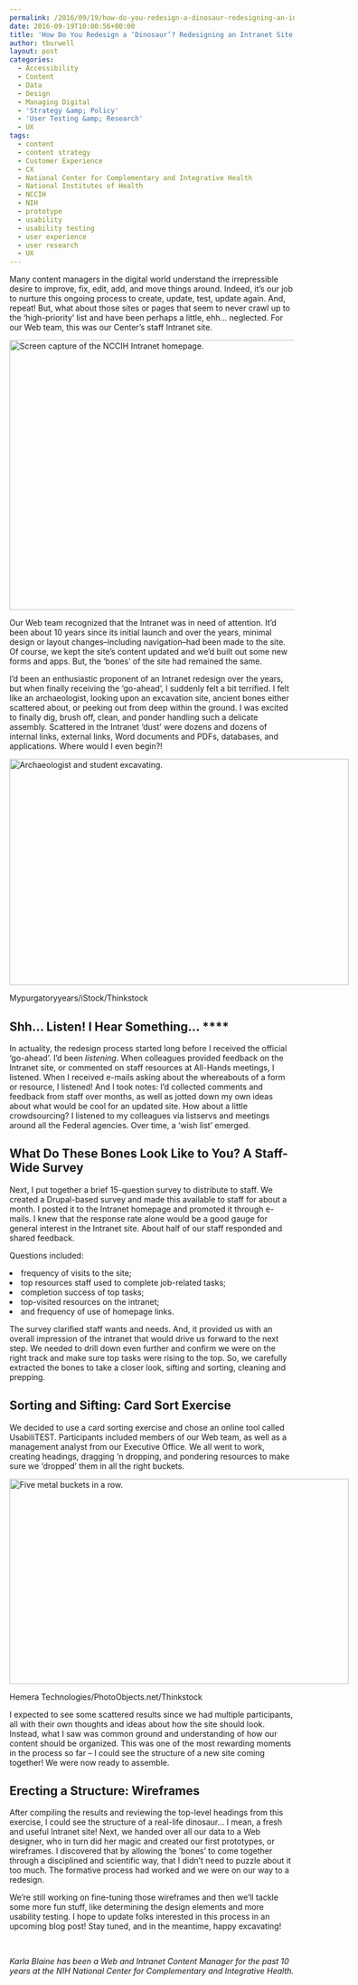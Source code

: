 ```yaml
---
permalink: /2016/09/19/how-do-you-redesign-a-dinosaur-redesigning-an-intranet-site-the-beginning-stages/
date: 2016-09-19T10:00:56+00:00
title: 'How Do You Redesign a ‘Dinosaur’? Redesigning an Intranet Site: the Beginning Stages'
author: tburwell
layout: post
categories:
  - Accessibility
  - Content
  - Data
  - Design
  - Managing Digital
  - 'Strategy &amp; Policy'
  - 'User Testing &amp; Research'
  - UX
tags:
  - content
  - content strategy
  - Customer Experience
  - CX
  - National Center for Complementary and Integrative Health
  - National Institutes of Health
  - NCCIH
  - NIH
  - prototype
  - usability
  - usability testing
  - user experience
  - user research
  - UX
---
```


<span style="font-weight: 400">Many content managers in the digital world understand the irrepressible desire to improve, fix, edit, add, and move things around. Indeed, it’s our job to nurture this ongoing process to create, update, test, update again. And, repeat! But, what about those sites or pages that seem to never crawl up to the ‘high-priority’ list and have been perhaps a little, ehh… neglected. For our Web team, this was our Center’s staff Intranet site.</span>

<img class="aligncenter size-full wp-image-374831" src="https://s3.amazonaws.com/sitesusa/wp-content/uploads/sites/212/2016/09/600-x-477-screenshot-of-NCCIH-Intranet-homepage.jpg" alt="Screen capture of the NCCIH Intranet homepage." width="600" height="477" />

<span style="font-weight: 400">Our Web team recognized that the Intranet was in need of attention. It’d been about 10 years since its initial launch and over the years, minimal design or layout changes&#8211;including navigation&#8211;had been made to the site. Of course, we kept the site’s content updated and we’d built out some new forms and apps. But, the ‘bones’ of the site had remained the same. </span>

<span style="font-weight: 400">I’d been an enthusiastic proponent of an Intranet redesign over the years, but when finally receiving the ‘go-ahead’, I suddenly felt a bit terrified. I felt like an archaeologist, looking upon an excavation site, ancient bones either scattered about, or peeking out from deep within the ground. I was excited to finally dig, brush off, clean, and ponder handling such a delicate assembly. Scattered in the Intranet ‘dust’ were dozens and dozens of internal links, external links, Word documents and PDFs, databases, and applications. Where would I even begin?!</span>

<div id="attachment_376191" style="width: 610px" class="wp-caption aligncenter">
  <img class="size-full wp-image-376191" src="https://s3.amazonaws.com/sitesusa/wp-content/uploads/sites/212/2016/09/600-x-400-Archaeologist-and-student-excavating-Mypurgatoryyears-iStock-Thinkstock-176511372.jpg" alt="Archaeologist and student excavating." width="600" height="400" />
  
  <p class="wp-caption-text">
    Mypurgatoryyears/iStock/Thinkstock
  </p>
</div>

## Shh… Listen! I Hear Something… ****

<span style="font-weight: 400">In actuality, the redesign process started long before I received the official ‘go-ahead’. I’d been </span>_<span style="font-weight: 400">listening</span>_<span style="font-weight: 400">. When colleagues provided feedback on the Intranet site, or commented on staff resources at All-Hands meetings, I listened. When I received e-mails asking about the whereabouts of a form or resource, I listened!  And I took notes: I’d collected comments and feedback from staff over months, as well as jotted down my own ideas about what would be cool for an updated site. How about a little crowdsourcing? I listened to my colleagues via listservs and meetings around all the Federal agencies. Over time, a ‘wish list’ emerged.</span>

## What Do These Bones Look Like to You?  A Staff-Wide Survey

<span style="font-weight: 400">Next, I put together a brief 15-question survey to distribute to staff. We created a Drupal-based survey and made this available to staff for about a month. I posted it to the Intranet homepage and promoted it through e-mails. I knew that the response rate alone would be a good gauge for general interest in the Intranet site. About half of our staff responded and shared feedback. </span>

<span style="font-weight: 400">Questions included:</span>

<li style="font-weight: 400">
  <span style="font-weight: 400">frequency of visits to the site;</span>
</li>
<li style="font-weight: 400">
  <span style="font-weight: 400">top resources staff used to complete job-related tasks; </span>
</li>
<li style="font-weight: 400">
  <span style="font-weight: 400">completion success of top tasks; </span>
</li>
<li style="font-weight: 400">
  <span style="font-weight: 400">top-visited resources on the intranet; </span>
</li>
<li style="font-weight: 400">
  <span style="font-weight: 400">and frequency of use of homepage links.  </span>
</li>

<span style="font-weight: 400">The survey clarified staff wants and needs. And, it provided us with an overall impression of the intranet that would drive us forward to the next step. We needed to drill down even further and confirm we were on the right track and make sure top tasks were rising to the top. So, we carefully extracted the bones to take a closer look, sifting and sorting, cleaning and prepping. </span>

## Sorting and Sifting: Card Sort Exercise

<span style="font-weight: 400">We decided to use a card sorting exercise and chose an online tool called UsabiliTEST. Participants included members of our Web team, as well as a management analyst from our Executive Office. We all went to work, creating headings, dragging ‘n dropping, and pondering resources to make sure we ‘dropped’ them in all the right buckets. </span>

<div id="attachment_376221" style="width: 610px" class="wp-caption aligncenter">
  <img class="size-full wp-image-376221" src="https://s3.amazonaws.com/sitesusa/wp-content/uploads/sites/212/2016/09/600-x-363-23658662-buckets-in-a-row-Hemera-Technologies-PhotoObjects.net-Thinkstock-87611438.jpg" alt="Five metal buckets in a row." width="600" height="363" />
  
  <p class="wp-caption-text">
    Hemera Technologies/PhotoObjects.net/Thinkstock
  </p>
</div>

<span style="font-weight: 400">I expected to see some scattered results since we had multiple participants, all with their own thoughts and ideas about how the site should look. Instead, what I saw was common ground and understanding of how our content should be organized. This was one of the most rewarding moments in the process so far &#8211; I could see the structure of a new site coming together! We were now ready to assemble.</span>

## Erecting a Structure: Wireframes

<span style="font-weight: 400">After compiling the results and reviewing the top-level headings from this exercise, I could see the structure of a real-life dinosaur… I mean, a fresh and useful Intranet site! Next, we handed over all our data to a Web designer, who in turn did her magic and created our first prototypes, or wireframes. I discovered that by allowing the ‘bones’ to come together through a disciplined and scientific way, that I didn’t need to puzzle about it too much. The formative process had worked and we were on our way to a redesign.</span>

<span style="font-weight: 400">We’re still working on fine-tuning those wireframes and then we’ll tackle some more fun stuff, like determining the design elements and more usability testing. I hope to update folks interested in this process in an upcoming blog post! Stay tuned, and in the meantime, happy excavating!</span>

&nbsp;

_<span style="font-weight: 400">Karla Blaine has been a Web and Intranet Content Manager for the past 10 years at the NIH National Center for Complementary and Integrative Health.</span>_